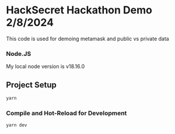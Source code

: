 # HackSecret Hackathon Demo 2/8/2024

This code is used for demoing metamask and public vs private data


### Node.JS
My local node version is v18.16.0

## Project Setup

```sh
yarn
```

### Compile and Hot-Reload for Development

```sh
yarn dev
```

